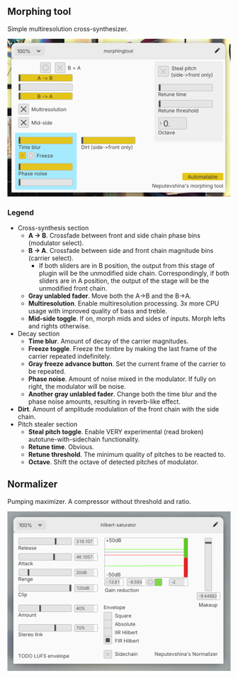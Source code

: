 ## Morphing tool
Simple multiresolution cross-synthesizer.

![screenshot](./morphing-tool/screenshot.png)

### Legend
- Cross-synthesis section
  - **A → B**. Crossfade between front and side chain phase bins (modulator select).
  - **B → A**. Crossfade between side and front chain magnitude bins (carrier select).
    - If both sliders are in B position, the output from this stage of plugin will be the unmodified side chain.
      Correspondingly, if both sliders are in A position, the output of the stage will be the unmodified front chain.
  - **Gray unlabled fader**. Move both the A→B and the B→A.
  - **Multiresolution**. Enable multiresolution processing. 3x more CPU usage with improved quality of bass and treble.
  - **Mid-side toggle**. If on, morph mids and sides of inputs. Morph lefts and rights otherwise.
- Decay section
  - **Time blur**. Amount of decay of the carrier magnitudes.
  - **Freeze toggle**. Freeze the timbre by making the last frame of the carrier repeated indefinitely.
  - **Gray freeze advance button**. Set the current frame of the carrier to be repeated.
  - **Phase noise**. Amount of noise mixed in the modulator. If fully on right, the modulator will be noise.
  - **Another gray unlabled fader**. Change both the time blur and the phase noise amounts, resulting in reverb-like effect.
- **Dirt**. Amount of amplitude modulation of the front chain with the side chain.
- Pitch stealer section
  - **Steal pitch toggle**. Enable VERY experimental (read broken) autotune-with-sidechain functionality.
  - **Retune time**. Obvious.
  - **Retune threshold**. The minimum quality of pitches to be reacted to.
  - **Octave**. Shift the octave of detected pitches of modulator.

## Normalizer

Pumping maximizer. A compressor without threshold and ratio.

![screenshot](./normalizer/screenshot.png)


